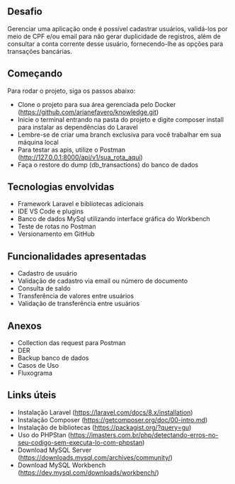 ## Desafio 

Gerenciar uma aplicação onde é possível cadastrar usuários, validá-los por meio de CPF e/ou email para não gerar duplicidade de registros, além de consultar a conta corrente desse usuário, fornecendo-lhe as opções para transações bancárias.

## Começando 

Para rodar o projeto, siga os passos abaixo:

- Clone o projeto para sua área gerenciada pelo Docker (https://github.com/arianefavero/knowledge.git)
- Inicie o terminal entrando na pasta do projeto e digite composer install para instalar as dependências do Laravel
- Lembre-se de criar uma branch exclusiva para você trabalhar em sua máquina local
- Para testar as apis, utilize o Postman (http://127.0.0.1:8000/api/v1/sua_rota_aqui)
- Faça o restore do dump (db_transactions) do banco de dados

## Tecnologias envolvidas 

- Framework Laravel e bibliotecas adicionais
- IDE VS Code e plugins
- Banco de dados MySql utilizando interface gráfica do Workbench
- Teste de rotas no Postman
- Versionamento em GitHub

## Funcionalidades apresentadas 

- Cadastro de usuário
- Validação de cadastro via email ou número de documento
- Consulta de saldo
- Transferência de valores entre usuários
- Validação de transferência entre usuários

## Anexos 

- Collection das request para Postman
- DER
- Backup banco de dados
- Casos de Uso
- Fluxograma

## Links úteis 

- Instalação Laravel (https://laravel.com/docs/8.x/installation)
- Instalação Composer (https://getcomposer.org/doc/00-intro.md)
- Instalação de bibliotecas (https://packagist.org/?query=gu)
- Uso do PHPStan (https://imasters.com.br/php/detectando-erros-no-seu-codigo-sem-executa-lo-com-phpstan)
- Download MySQL Server (https://downloads.mysql.com/archives/community/)
- Download MySQL Workbench (https://dev.mysql.com/downloads/workbench/)
